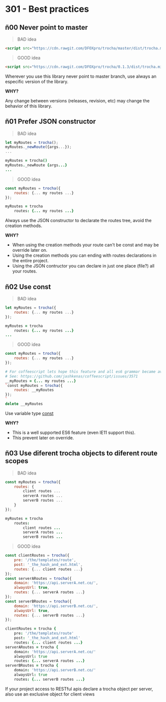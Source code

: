 # 301 - Best practices

## ñ00 Never point to master
> BAD idea

```html
<script src="https://cdn.rawgit.com/DFOXpro/trocha/master/dist/trocha.min.js"></script>
```

> GOOD idea

```html
<script src="https://cdn.rawgit.com/DFOXpro/trocha/0.1.3/dist/trocha.min.js"></script>
```

Wherever you use this library never point to master branch, use always an especific version of the library.

**WHY?**

Any change between versions (releases, revision, etc) may change the behavior of this library.

## ñ01 Prefer JSON constructor
> BAD idea

```javascript
let myRoutes = trocha();
myRoutes._newRoute({args...});
...
```
```coffeescript
myRoutes = trocha()
myRoutes._newRoute {args...}
...
```


> GOOD idea

```javascript
const myRoutes = trocha({
	routes: {... my routes ...}
});
```
```coffeescript
myRoutes = trocha
	routes: {... my routes ...}
```

Always use the JSON constructor to declarate the routes tree, avoid the creation methods.

**WHY?**

* When using the creation methods your route can't be const and may be override later on.
* Using the creation methods you can ending with routes declarations in the entire project.
* Using the JSON contructor you can declare in just one place (file?) all your routes.

## ñ02 Use const
> BAD idea

```javascript
let myRoutes = trocha({
	routes: {... my routes ...}
});
```
```coffeescript
myRoutes = trocha
	routes: {... my routes ...}
...
```


> GOOD idea

```javascript
const myRoutes = trocha({
	routes: {... my routes ...}
});
```
```coffeescript
# For coffeescript lets hope this feature and all es6 grammar became avalible :(
# See: https://github.com/jashkenas/coffeescript/issues/3571
__myRoutes = {... my routes ...}
`const myRoutes = trocha({
	routes: __myRoutes
});
`
delete __myRoutes
```

Use variable type [const](https://developer.mozilla.org/en-US/docs/Web/JavaScript/Reference/Statements/const)

**WHY?**

* This is a well supported ES6 feature (even IE11 support this).
* This prevent later on override.

## ñ03 Use diferent trocha objects to diferent route scopes
> BAD idea

```javascript
const myRoutes = trocha({
	routes: {
		client routes ...
		serverA routes ...
		serverB routes ...
	}
});
```
```coffeescript
myRoutes = trocha
	routes:
		client routes ...
		serverA routes ...
		serverB routes ...
```


> GOOD idea

```javascript
const clientRoutes = trocha({
	pre: '/the/templates/route',
	post: '_the_hash_and_ext.html',
	routes: {... client routes ...}
});
const serverARoutes = trocha({
	domain: 'https://api.serverA.net.co/',
	alwaysUrl: true,
	routes: {... serverA routes ...}
});
const serverBRoutes = trocha({
	domain: 'https://api.serverB.net.co/',
	alwaysUrl: true,
	routes: {... serverB routes ...}
});
```
```coffeescript
clientRoutes = trocha {
	pre: '/the/templates/route'
	post: '_the_hash_and_ext.html'
	routes: {... client routes ...}
serverARoutes = trocha {
	domain: 'https://api.serverA.net.co/'
	alwaysUrl: true
	routes: {... serverA routes ...}
serverBRoutes = trocha {
	domain: 'https://api.serverB.net.co/'
	alwaysUrl: true
	routes: {... serverB routes ...}
```

If your project access to RESTful apis declare a trocha object per server, also use an exclusive object for client views
